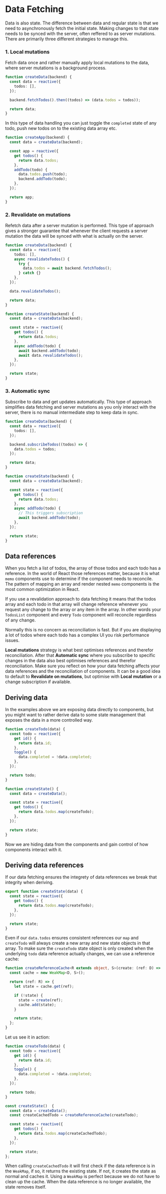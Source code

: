 # Data Fetching

Data is also state. The difference between data and regular state is that we need to asynchronously fetch the initial state. Making changes to that state needs to be synced with the server, often reffered to as server mutations. There are primarily three different strategies to manage this.

### 1. Local mutations

Fetch data once and rather manually apply local mutations to the data, where server mutations is a background process.

```ts
function createData(backend) {
  const data = reactive({
    todos: [],
  });

  backend.fetchTodos().then((todos) => (data.todos = todos));

  return data;
}
```

In this type of data handling you can just toggle the `completed` state of any todo, push new todos on to the existing data array etc.

```ts
function createApp(backend) {
  const data = createData(backend);

  const app = reactive({
    get todos() {
      return data.todos;
    },
    addTodo(todo) {
      data.todos.push(todo);
      backend.addTodo(todo);
    },
  });

  return app;
}
```

### 2. Revalidate on mutations

Refetch data after a server mutation is performed. This type of approach gives a stronger guarantee that whenever the client requests a server mutation the data will be synced with what is actually on the server.

```ts
function createData(backend) {
  const data = reactive({
    todos: [],
    async revalidateTodos() {
      try {
        data.todos = await backend.fetchTodos();
      } catch {}
    },
  });

  data.revalidateTodos();

  return data;
}
```

```ts
function createState(backend) {
  const data = createData(backend);

  const state = reactive({
    get todos() {
      return data.todos;
    },
    async addTodo(todo) {
      await backend.addTodo(todo);
      await data.revalidateTodos();
    },
  });

  return state;
}
```

### 3. Automatic sync

Subscribe to data and get updates automatically. This type of approach simplifies data fetching and server mutations as you only interact with the server, there is no manual intermediate step to keep data in sync.

```ts
function createData(backend) {
  const data = reactive({
    todos: [],
  });

  backend.subscribeTodos((todos) => {
    data.todos = todos;
  });

  return data;
}
```

```ts
function createState(backend) {
  const data = createData(backend);

  const state = reactive({
    get todos() {
      return data.todos;
    },
    async addTodo(todo) {
      // This triggers subscription
      await backend.addTodo(todo);
    },
  });

  return state;
}
```

## Data references

When you fetch a list of todos, the array of those todos and each todo has a reference. In the world of React those references matter, because it is what `memo` components use to determine if the component needs to reconcile. The pattern of mapping an array and render nested `memo` components is the most common optimization in React.

If you use a revalidation approach to data fetching it means that the todos array and each todo in that array will change reference whenever you request any change to the array or any item in the array. In other words your `TodosList` component and every `Todo` component will reconcile regardless of any change.

Normally this is no concern as reconciliation is fast. But if you are displaying a lot of todos where each todo has a complex UI you risk performance issues.

**Local mutations** strategy is what best optimises references and therefor reconciliation. After that **Automatic sync** where you subscribe to specific changes in the data also best optimises references and therefor reconciliation. Make sure you reflect on how your data fetching affects your data references and the reconciliation of components. It can be a good idea to default to **Revalidate on mutations**, but optimise with **Local mutation** or a change subscription if available.

## Deriving data

In the examples above we are exposing data directly to components, but you might want to rather derive data to some state management that exposes the data in a more controlled way.

```ts
function createTodo(data) {
  const todo = reactive({
    get id() {
      return data.id;
    },
    toggle() {
      data.completed = !data.completed;
    },
  });

  return todo;
}

function createState() {
  const data = createData();

  const state = reactive({
    get todos() {
      return data.todos.map(createTodo);
    },
  });

  return state;
}
```

Now we are hiding data from the components and gain control of how components interact with it.

## Deriving data references

If our data fetching ensures the integrety of data references we break that integrity when deriving.

```ts
export function createState(data) {
  const state = reactive({
    get todos() {
      return data.todos.map(createTodo);
    },
  });

  return state;
}
```

Even if our `data.todos` ensures consistent references our `map` and `createTodo` will always create a new array and new state objects in that array. To make sure the `createTodo` state object is only created when the underlying `todo` data reference actually changes, we can use a reference cache:

```ts
function createReferenceCache<R extends object, S>(create: (ref: D) => S) {
  const cache = new WeakMap<D, S>();

  return (ref: R) => {
    let state = cache.get(ref);

    if (!state) {
      state = create(ref);
      cache.add(state);
    }

    return state;
  };
}
```

Let us see it in action:

```ts
function createTodo(data) {
  const todo = reactive({
    get id() {
      return data.id;
    },
    toggle() {
      data.completed = !data.completed;
    },
  });

  return todo;
}

const createState()  {
  const data = createData();
  const createCachedTodo = createReferenceCache(createTodo);

  const state = reactive({
    get todos() {
      return data.todos.map(createCachedTodo);
    },
  });

  return state;
};
```

When calling `createCachedTodo` it will first check if the data reference is in the `WeakMap`, if so, it returns the existing state. If not, it creates the state as normal and caches it. Using a `WeakMap` is perfect because we do not have to clean up the cache. When the data reference is no longer available, the state removes itself.
